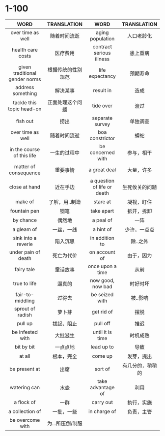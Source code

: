 # 1-100

| WORD                           | TRANSLATION        | WORD                        | TRANSLATION      |
| :---:                          | :---:              | :---:                       | :---:            |
| over time as well              | 随着时间流逝       | aging population            | 人口老龄化       |
| health care costs              | 医疗费用           | contract serious illness    | 患上重病         |
| given traditional gender norms | 根据传统的性别规范 | life expectancy             | 预期寿命         |
| address something              | 解决某事           | result in                   | 造成             |
| tackle this topic head-on      | 正面处理这个问题   | tide over                   | 渡过             |
| fish out                       | 捞出               | separate survey             | 单独调查         |
| over time as well              | 随着时间流逝       | boa constrictor             | 蟒蛇             |
| in the course of this life     | 一生的过程中       | be concerned with           | 参与，相干       |
| matter of consequence          | 重要事情           | a great deal                | 大量，许多       |
| close at hand                  | 近在手边           | a question of life or death | 生死攸关的问题   |
| make of                        | 了解，用..制造     | stare at                    | 凝视，盯住       |
| fountain pen                   | 钢笔               | take apart                  | 拆开，拆卸       |
| by chance                      | 偶然地             | a peal of                   | 一阵             |
| a gleam of                     | 一丝，一线         | a hint of                   | 少许，一点点     |
| sink into a reverie            | 陷入沉思           | in addition to              | 除..之外         |
| under pain of death            | 死亡为代价         | on account of               | 由于，因为       |
| fairy tale                     | 童话故事           | once upon a time            | 从前             |
| true to life                   | 逼真的             | now good, now bad           | 时好时坏         |
| fair-to-middling               | 过得去             | be seized with              | 被..影响         |
| sprout of radish               | 萝卜芽             | get rid of                  | 摆脱             |
| pull up                        | 拔起，阻止         | pull off                    | 推迟             |
| be infested with               | 大批滋生           | until it is time            | 时机成熟         |
| bit by bit                     | 一点点地           | lead up to                  | 导致             |
| at all                         | 根本，完全         | come up                     | 发芽，提出       |
| be present at                  | 出席               | sort of                     | 有几分的，稍稍的 |
| watering can                   | 水壶               | take advantage of           | 利用             |
| a flock of                     | 一群               | carry out                   | 执行，实施       |
| a collection of                | 一批，一些         | in charge of                | 负责，主管       |
| be overcome with               | 为...所压倒/制服   |                             |                  |
